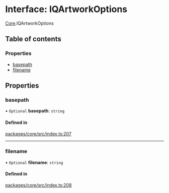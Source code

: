 # Interface: IQArtworkOptions

[Core](../modules/Core.md).IQArtworkOptions

## Table of contents

### Properties

- [basepath](Core.IQArtworkOptions.md#basepath)
- [filename](Core.IQArtworkOptions.md#filename)

## Properties

### basepath

• `Optional` **basepath**: `string`

#### Defined in

[packages/core/src/index.ts:207](https://github.com/iniquitybbs/iniquity/blob/a82cddc/packages/core/src/index.ts#L207)

___

### filename

• `Optional` **filename**: `string`

#### Defined in

[packages/core/src/index.ts:208](https://github.com/iniquitybbs/iniquity/blob/a82cddc/packages/core/src/index.ts#L208)
